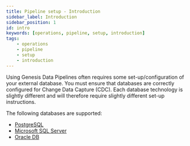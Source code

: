 ```yaml
---
title: Pipeline setup - Introduction
sidebar_label: Introduction
sidebar_position: 1
id: intro
keywords: [operations, pipeline, setup, introduction]
tags:
    - operations
    - pipeline
    - setup
    - introduction
---
```


Using Genesis Data Pipelines often requires some set-up/configuration of your external database. You must ensure that databases are correctly configured for Change Data Capture (CDC). Each database technology is slightly different and will therefore require slightly different set-up instructions.

The following databases are supported:

- [PostgreSQL](/operations/pipeline-setup/postgres)
- [Microsoft SQL Server](/operations/pipeline-setup/mssql)
- [Oracle DB](/operations/pipeline-setup/oracle)
